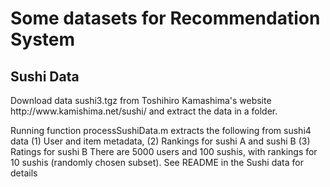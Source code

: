 <h1>Some datasets for Recommendation System</h1>

<h2> Sushi Data </h2>
Download data sushi3.tgz from Toshihiro Kamashima's website http://www.kamishima.net/sushi/ and extract the data in a folder.

Running function processSushiData.m extracts the following from sushi4 data 
(1) User and item metadata, 
(2) Rankings for sushi A and sushi B
(3) Ratings for sushi B
There are 5000 users and 100 sushis, with rankings for 10 sushis (randomly chosen subset). See README in the Sushi data for details


